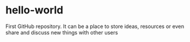# hello-world
First GitHub repository. It can be a place to store ideas, resources or even share and discuss new things with other users
